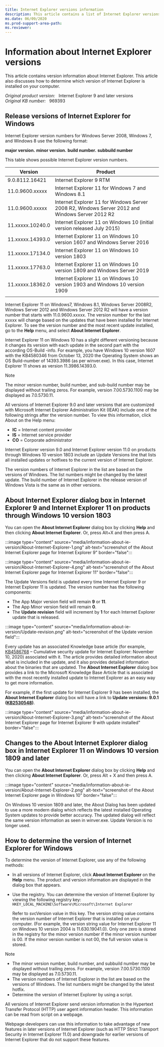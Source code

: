 ```yaml
---
title: Internet Explorer versions information
description: This article contains a list of Internet Explorer versions.
ms.date: 06/09/2020
ms.prod-support-area-path: 
ms.reviewer: 
---
```

# Information about Internet Explorer versions

This article contains version information about Internet Explorer. This article also discusses how to determine which version of Internet Explorer is installed on your computer.

_Original product version:_ &nbsp; Internet Explorer 9 and later versions  
_Original KB number:_ &nbsp; 969393

## Release versions of Internet Explorer for Windows

Internet Explorer version numbers for Windows Server 2008, Windows 7, and Windows 8 use the following format:

**major version.** **minor version.** **build number.** **subbuild number**

This table shows possible Internet Explorer version numbers.

| Version| Product |
|---|---|
|9.0.8112.16421|Internet Explorer 9 RTM|
|11.0.9600.xxxxx|Internet Explorer 11 for Windows 7 and Windows 8.1|
|11.0.9600.xxxxx|Internet Explorer 11 for Windows Server 2008 R2, Windows Server 2012 and Windows Server 2012 R2|
|11.xxxxx.10240.0|Internet Explorer 11 on Windows 10 (initial version released July 2015)|
|11.xxxxx.14393.0|Internet Explorer 11 on Windows 10 version 1607 and Windows Server 2016|
|11.xxxxx.17134.0|Internet Explorer 11 on Windows 10 version 1803|
|11.xxxxx.17763.0|Internet Explorer 11 on Windows 10 version 1809 and Windows Server 2019|
|11.xxxxx.18362.0|Internet Explorer 11 on Windows 10 version 1903 and Windows 10 version 1909|
|||

Internet Explorer 11 on Windows7, Windows 8.1, Windows Server 2008R2, Windows Server 2012 and Windows Server 2012 R2 will have a version number that starts with 11.0.9600.xxxxx. The version number for the last xxxxx will change based on the updates that have been installed for Internet Explorer. To see the version number and the most recent update installed, go to the **Help** menu, and select **About Internet Explorer**.

Internet Explorer 11 on Windows 10 has a slight different versioning because it changes its version with each update in the second part with the according OS-Build -info. For example, you have Windows 10 version 1607 with the KB4580346 from October 13, 2020 the Operating System shows an OS Build-number of 14393.3986 (as per winver.exe). In this case, Internet Explorer 11 shows as version 11.3986.14393.0.

> [!Note]
> The minor version number, build number, and sub-build number may be displayed without trailing zeros. For example, version 7.00.5730.1100 may be displayed as 7.0.5730.11.
>
> All versions of Internet Explorer 9.0 and later versions that are customized with Microsoft Internet Explorer Administration Kit (IEAK) include one of the following strings after the version number. To view this information, click About on the Help menu:
>
> - **IC** = Internet content provider
> - **IS** = Internet service provider
> - **CO** = Corporate administrator
>
> Internet Explorer version 9.0 and Internet Explorer version 11.0 on products through Windows 10 version 1803 include an Update Versions line that lists all installed updates or hotfixes to the current version of Internet Explorer.
>
> The version numbers of Internet Explorer in the list are based on the versions of Windows. The list numbers might be changed by the latest update.
The build number of Internet Explorer in the release version of Windows Vista is the same as in other versions.

## About Internet Explorer dialog box in Internet Explorer 9 and Internet Explorer 11 on products through Windows 10 version 1803

You can open the **About Internet Explorer** dialog box by clicking **Help** and then clicking **About Internet Explorer**. Or, press Alt+X and then press A.

:::image type="content" source="media/information-about-ie-version/About-Internet-Explorer-1.png" alt-text="screenshot of the About Internet Explorer page for Internet Explorer 9" border="false":::

:::image type="content" source="media/information-about-ie-version/About-Internet-Explorer-4.png" alt-text="screenshot of the About Internet Explorer page for Internet Explorer 11" border="false":::

The Update Versions field is updated every time Internet Explorer 9 or Internet Explorer 11 is updated. The version number has the following components:

- The App Major version field will remain **9** or **11**.
- The App Minor version field will remain **0**.
- The **Update revision** field will increment by **1** for each Internet Explorer update that is released.

:::image type="content" source="media/information-about-ie-version/Update-revision.png" alt-text="screenshot of the Update version field":::

Every update has an associated Knowledge base article (for example, [KB4586768](https://support.microsoft.com/help/4586768) – Cumulative security update for Internet Explorer: November 10, 2020) associated with it. The article provides detailed information about what is included in the update, and it also provides detailed information about the binaries that are updated. The **About Internet Explorer** dialog box provides a link to the Microsoft Knowledge Base Article that is associated with the most recently installed update to Internet Explorer as an easy way to get more information.

For example, if the first update for Internet Explorer 9 has been installed, the **About Internet Explorer** dialog box will have a link to **Update versions: 9.0.1 ([KB2530548](https://support.microsoft.com/help/2530548))**.

:::image type="content" source="media/information-about-ie-version/About-Internet-Explorer-3.png" alt-text="screenshot of the About Internet Explorer page for Internet Explorer 9 with update installed" border="false":::

## Changes to the About Internet Explorer dialog box in Internet Explorer 11 on Windows 10 version 1809 and later

You can open the **About Internet Explorer** dialog box by clicking **Help** and then clicking **About Internet Explorer**. Or, press Alt + X and then press A.

:::image type="content" source="media/information-about-ie-version/About-Internet-Explorer-2.png" alt-text="screenshot of the About Internet Explorer page in Windows 10" border="false":::

On Windows 10 version 1809 and later, the About Dialog has been updated to use a more modern dialog which reflects the latest installed Operating System updates to provide better accuracy. The updated dialog will reflect the same version information as seen in winver.exe. Update Version is no longer used.

## How to determine the version of Internet Explorer for Windows

To determine the version of Internet Explorer, use any of the following methods:

- In all versions of Internet Explorer, click **About Internet Explorer** on the **Help** menu. The product and version information are displayed in the dialog box that appears.
- Use the registry. You can determine the version of Internet Explorer by viewing the following registry key:  
  `HKEY_LOCAL_MACHINE\Software\Microsoft\Internet Explorer`

  Refer to svcVersion value in this key. The version string value contains the version number of Internet Explorer that is installed on your computer. (For example, the version string value for Internet Explorer 11 on Windows 10 version 2004 is 11.630.19041.0). Only one zero is stored in the registry for the minor version number if the minor version number is 00. If the minor version number is not 00, the full version value is stored.

> [!NOTE]
>
> - The minor version number, build number, and subbuild number may be displayed without trailing zeros. For example, version 7.00.5730.1100 may be displayed as 7.0.5730.11.
> - The version numbers of Internet Explorer in the list are based on the versions of Windows. The list numbers might be changed by the latest hotfix.
> - Determine the version of Internet Explorer by using a script.

All versions of Internet Explorer send version information in the Hypertext Transfer Protocol (HTTP) user agent information header. This information can be read from script on a webpage.

Webpage developers can use this information to take advantage of new features in later versions of Internet Explorer (such as HTTP Strict Transport Security in Internet Explorer 11.0) and downgrade for earlier versions of Internet Explorer that do not support these features.
